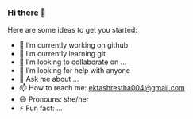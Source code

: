 ### Hi there 👋

Here are some ideas to get you started:

- 🔭 I’m currently working on github
- 🌱 I’m currently learning git
- 👯 I’m looking to collaborate on ...
- 🤔 I’m looking for help with anyone
- 💬 Ask me about ...
- 📫 How to reach me: ektashrestha004@gmail.com
- 😄 Pronouns: she/her
- ⚡ Fun fact: ...

